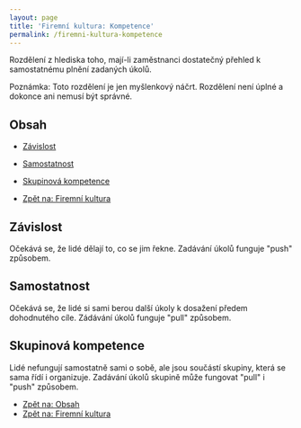 ```yaml
---
layout: page
title: 'Firemní kultura: Kompetence'
permalink: /firemni-kultura-kompetence
---
```


Rozdělení z hlediska toho, mají-li zaměstnanci dostatečný přehled k samostatnému plnění zadaných úkolů.

Poznámka: Toto rozdělení je jen myšlenkový náčrt. Rozdělení není úplné a dokonce ani nemusí být správné.

## Obsah

- [Závislost](/firemni-kultura-kompetence#závislost)
- [Samostatnost](/firemni-kultura-kompetence#samostatnost)
- [Skupinová kompetence](/firemni-kultura-kompetence#skupinová-kompetence)

- [Zpět na: Firemní kultura](/firemni-kultura)

## Závislost

Očekává se, že lidé dělají to, co se jim řekne. Zadávání úkolů funguje "push" způsobem.

## Samostatnost

Očekává se, že lidé si sami berou další úkoly k dosažení předem dohodnutého cíle.
Zádávání úkolů funguje "pull" způsobem.

## Skupinová kompetence

Lidé nefungují samostatně sami o sobě, ale jsou součástí skupiny, která se sama řídí i organizuje.
Zadávání úkolů skupině může fungovat "pull" i "push" způsobem.

- [Zpět na: Obsah](/firemni-kultura-kompetence#obsah)
- [Zpět na: Firemní kultura](/firemni-kultura)
